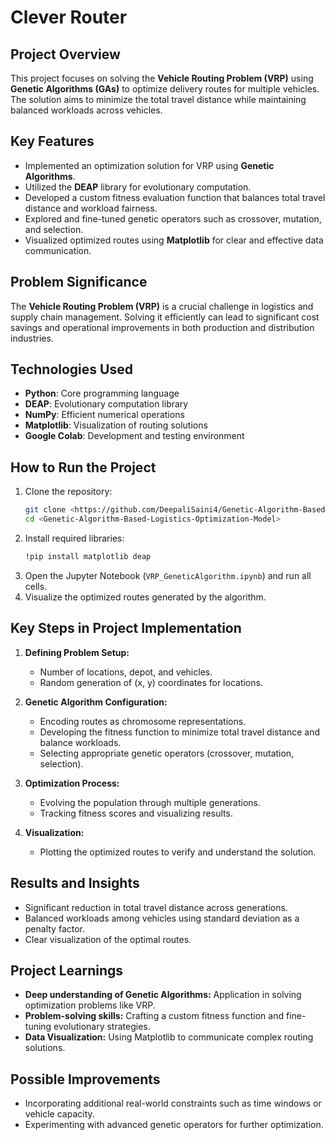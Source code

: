 # Clever Router

## Project Overview
This project focuses on solving the **Vehicle Routing Problem (VRP)** using **Genetic Algorithms (GAs)** to optimize delivery routes for multiple vehicles. The solution aims to minimize the total travel distance while maintaining balanced workloads across vehicles.

## Key Features
- Implemented an optimization solution for VRP using **Genetic Algorithms**.
- Utilized the **DEAP** library for evolutionary computation.
- Developed a custom fitness evaluation function that balances total travel distance and workload fairness.
- Explored and fine-tuned genetic operators such as crossover, mutation, and selection.
- Visualized optimized routes using **Matplotlib** for clear and effective data communication.

## Problem Significance
The **Vehicle Routing Problem (VRP)** is a crucial challenge in logistics and supply chain management. Solving it efficiently can lead to significant cost savings and operational improvements in both production and distribution industries.

## Technologies Used
- **Python**: Core programming language
- **DEAP**: Evolutionary computation library
- **NumPy**: Efficient numerical operations
- **Matplotlib**: Visualization of routing solutions
- **Google Colab**: Development and testing environment

## How to Run the Project
1. Clone the repository:
   ```bash
   git clone <https://github.com/DeepaliSaini4/Genetic-Algorithm-Based-Logistics-Optimization-Model.git>
   cd <Genetic-Algorithm-Based-Logistics-Optimization-Model>
   ```
2. Install required libraries:
   ```bash
   !pip install matplotlib deap
   ```
3. Open the Jupyter Notebook (`VRP_GeneticAlgorithm.ipynb`) and run all cells.
4. Visualize the optimized routes generated by the algorithm.

## Key Steps in Project Implementation
1. **Defining Problem Setup:**
   - Number of locations, depot, and vehicles.
   - Random generation of (x, y) coordinates for locations.

2. **Genetic Algorithm Configuration:**
   - Encoding routes as chromosome representations.
   - Developing the fitness function to minimize total travel distance and balance workloads.
   - Selecting appropriate genetic operators (crossover, mutation, selection).

3. **Optimization Process:**
   - Evolving the population through multiple generations.
   - Tracking fitness scores and visualizing results.

4. **Visualization:**
   - Plotting the optimized routes to verify and understand the solution.

## Results and Insights
- Significant reduction in total travel distance across generations.
- Balanced workloads among vehicles using standard deviation as a penalty factor.
- Clear visualization of the optimal routes.

## Project Learnings
- **Deep understanding of Genetic Algorithms:** Application in solving optimization problems like VRP.
- **Problem-solving skills:** Crafting a custom fitness function and fine-tuning evolutionary strategies.
- **Data Visualization:** Using Matplotlib to communicate complex routing solutions.

## Possible Improvements
- Incorporating additional real-world constraints such as time windows or vehicle capacity.
- Experimenting with advanced genetic operators for further optimization.


